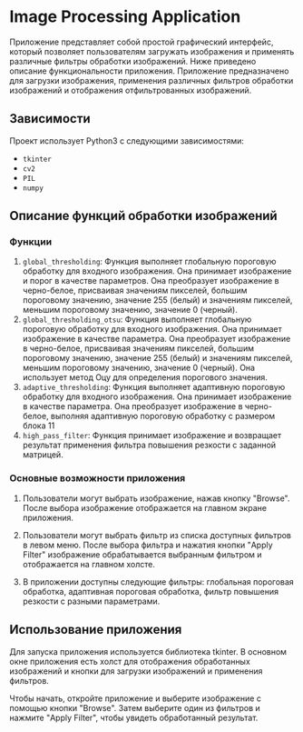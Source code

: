 # Image Processing Application

Приложение представляет собой простой графический интерфейс, который позволяет пользователям загружать изображения и применять различные фильтры обработки изображений.
Ниже приведено описание функциональности приложения. Приложение предназначено для загрузки изображения, применения различных фильтров обработки изображений и отображения отфильтрованных изображений.

## Зависимости

Проект использует Python3 с следующими зависимостями:

- `tkinter`
- `cv2`
- `PIL`
- `numpy`

## Описание функций обработки изображений

### Функции

1. `global_thresholding`: Функция выполняет глобальную пороговую обработку для входного изображения. Она принимает изображение и порог в качестве
    параметров. Она преобразует изображение в черно-белое, присваивая значениям пикселей, большим пороговому значению, значение
    255 (белый) и значениям пикселей, меньшим пороговому значению, значение 0 (черный).
2. `global_thresholding_otsu`: Функция выполняет глобальную пороговую обработку для входного изображения. Она принимает изображение в качестве параметра.
    Она преобразует изображение в черно-белое, присваивая значениям пикселей, большим пороговому значению, значение 255 (белый)
    и значениям пикселей, меньшим пороговому значению, значение 0 (черный). Она использует метод Оцу для определения порогового
    значения.
3. `adaptive_thresholding`: Функция выполняет адаптивную пороговую обработку для входного изображения. Она принимает изображение в качестве параметра.
    Она преобразует изображение в черно-белое, выполняя адаптивную пороговую обработку с размером блока 11
4. `high_pass_filter`: Функция принимает изображение и возвращает результат применения фильтра повышения резкости с заданной матрицей.

### Основные возможности приложения

1. Пользователи могут выбрать изображение, нажав кнопку "Browse". После выбора изображение отображается на главном экране приложения.

2. Пользователи могут выбрать фильтр из списка доступных фильтров в левом меню. После выбора фильтра и нажатия кнопки "Apply Filter" изображение обрабатывается выбранным фильтром и отображается на главном холсте.

3. В приложении доступны следующие фильтры: глобальная пороговая обработка, адаптивная пороговая обработка, фильтр повышения резкости с разными параметрами.

## Использование приложения

Для запуска приложения используется библиотека tkinter. В основном окне приложения есть холст для отображения обработанных изображений и кнопки для загрузки изображений и применения фильтров.

Чтобы начать, откройте приложение и выберите изображение с помощью кнопки "Browse". Затем выберите один из фильтров и нажмите "Apply Filter", чтобы увидеть обработанный результат.
